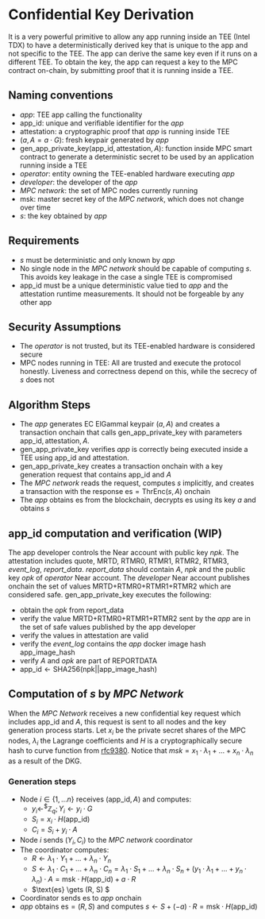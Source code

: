 # Confidential Key Derivation

It is a very powerful primitive to allow any app running inside an TEE (Intel
TDX) to have a deterministically derived key that is unique to the app and not
specific to the TEE. The app can derive the same key even if it runs on a
different TEE. To obtain the key, the app can request a key to the MPC contract
on-chain, by submitting proof that it is running inside a TEE.

## Naming conventions

- *app*: TEE app calling the functionality
- $\text{app\_id}$: unique and verifiable identifier for the *app*
- $\text{attestation}$: a cryptographic proof that *app* is running inside TEE
- $(a,A=a \cdot G)$: fresh keypair generated by *app*
- $\text{gen\_app\_private\_key}(\text{app\_id}, \text{attestation}, A)$:
  function inside MPC smart contract to generate a deterministic secret to be
  used by an application running inside a TEE
- *operator*: entity owning the TEE-enabled hardware executing *app*
- *developer*: the developer of the *app*
- *MPC network*: the set of MPC nodes currently running
- $\text{msk}$: master secret key of the *MPC network*, which does not change
  over time
- $s$: the key obtained by *app*

## Requirements

- $s$ must be deterministic and only known by *app*
- No single node in the *MPC network* should be capable of computing $s$. This
avoids key leakage in the case a single TEE is compromised
- $\text{app\_id}$ must be a unique deterministic value tied to *app* and the
attestation runtime measurements. It should not be forgeable by any other app

## Security Assumptions

- The *operator* is not trusted, but its TEE-enabled hardware is considered
  secure
- MPC nodes running in TEE: All are trusted and execute the protocol honestly.
Liveness and correctness depend on this, while the secrecy of $s$ does not

## Algorithm Steps

- The *app* generates EC ElGammal keypair $(a, A)$ and creates a transaction
  onchain that calls $\text{gen\_app\_private\_key}$ with parameters
  $\text{app\_id},\text{attestation},A$.
- $\text{gen\_app\_private\_key}$ verifies *app* is correctly being executed
  inside a TEE using $\text{app\_id}$ and $\text{attestation}$.
- $\text{gen\_app\_private\_key}$ creates a transaction onchain with a key
  generation request that contains $\text{app\_id}$ and $A$
- The *MPC network* reads the request, computes $s$ implicitly, and creates a
  transaction with the response $\text{es} = \text{ThrEnc}(s, A)$ onchain
- The *app* obtains $\text{es}$ from the blockchain, decrypts $\text{es}$
  using its key $a$ and obtains $s$

## $\text{app\_id}$ computation and verification (WIP)

The app developer controls the Near account with public key *npk*. The
$\text{attestation}$ includes quote, MRTD, RTMR0, RTMR1, RTMR2, RTMR3,
*event_log*, *report_data*. *report_data* should contain $A$, *npk* and the
public key *opk* of *operator* Near account. The *developer* Near account
publishes onchain the set of values MRTD+RTMR0+RTMR1+RTMR2 which are considered
safe. $\text{gen\_app\_private\_key}$ executes the following:

- obtain the *opk* from report_data
- verify the value MRTD+RTMR0+RTMR1+RTMR2 sent by the *app* are in the set of
  safe values published by the app developer
- verify the values in $\text{attestation}$ are valid
- verify the *event_log* contains the *app* docker image hash
  $\text{app\_image\_hash}$
- verify $A$ and *opk* are part of REPORTDATA
- $\text{app\_id} \gets \text{SHA256}(\text{npk} ||
  \text{app\_image\_hash})$

## Computation of $s$ by *MPC Network*

When the *MPC Network* receives a new confidential key request which includes
$\text{app\_id}$ and $A$, this request is sent to all nodes and the key generation
process starts. Let $x_i$ be the private secret shares of the MPC nodes, $λ_i$
the Lagrange coefficients and $H$ is a cryptographically secure hash to curve
function from [rfc9380](https://datatracker.ietf.org/doc/rfc9380/). Notice that
$msk = x_1 \cdot λ_1 + \ldots + x_n \cdot λ_n$ as a result of the DKG.

### Generation steps

- Node $i\in \{1, \ldots n\}$ receives $(\text{app\_id}, A)$ and computes:
  - $y_i  \gets^{\$} \mathbb{Z}_q; Y_i \gets y_i \cdot G$
  - $S_i = x_i \cdot H(\text{app\_id})$
  - $C_i =  S_i + y_i \cdot A$
- Node $i$ sends $(Y_i, C_i)$ to the *MPC network* coordinator
- The coordinator computes:
  - $R \gets λ_1 \cdot Y_1 + \ldots + λ_n \cdot Y_n$
  - $S \gets λ_1 \cdot C_1 + \ldots + λ_n \cdot C_n = λ_1 \cdot S_1 + \ldots +
  λ_n \cdot S_n + ({y_1 \cdot λ_1 + \ldots + y_n \cdot λ_n }) \cdot A =
  \text{msk} \cdot H(\text{app\_id}) + a \cdot R$
  - $\text{es} \gets (R, S) $
- Coordinator sends $\text{es}$ to *app* onchain
- *app* obtains $\text{es} = (R, S)$ and computes $s \gets S + (- a) \cdot R =
  \text{msk} \cdot H(\text{app\_id})$
